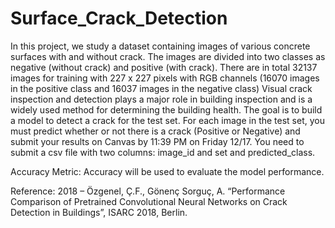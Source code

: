 # Surface_Crack_Detection

In this project, we study a dataset containing images of various concrete surfaces with and without crack. The images are divided into two classes as negative (without crack) and positive (with crack). There are in total 32137 images for training with 227 x 227 pixels with RGB channels (16070 images in the positive class and 16037 images in the negative class) Visual  crack  inspection  and  detection  plays  a  major  role  in  building  inspection  and  is  a  widely used method for determining the building health. The goal is to build a model to detect a crack for the test set. For each image in the test set, you must predict whether or not there is a crack (Positive or Negative) and submit your results on Canvas by 11:39 PM on Friday 12/17. You need to submit a csv file with two columns: image_id and set and predicted_class. 

Accuracy Metric: Accuracy will be used to evaluate the model performance. 

Reference: 2018 – Özgenel, Ç.F., Gönenç Sorguç, A. “Performance Comparison of Pretrained Convolutional Neural Networks on Crack Detection in Buildings”, ISARC 2018, Berlin.
